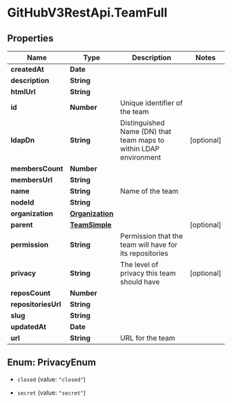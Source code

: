 # GitHubV3RestApi.TeamFull

## Properties

Name | Type | Description | Notes
------------ | ------------- | ------------- | -------------
**createdAt** | **Date** |  | 
**description** | **String** |  | 
**htmlUrl** | **String** |  | 
**id** | **Number** | Unique identifier of the team | 
**ldapDn** | **String** | Distinguished Name (DN) that team maps to within LDAP environment | [optional] 
**membersCount** | **Number** |  | 
**membersUrl** | **String** |  | 
**name** | **String** | Name of the team | 
**nodeId** | **String** |  | 
**organization** | [**Organization**](Organization.md) |  | 
**parent** | [**TeamSimple**](TeamSimple.md) |  | [optional] 
**permission** | **String** | Permission that the team will have for its repositories | 
**privacy** | **String** | The level of privacy this team should have | [optional] 
**reposCount** | **Number** |  | 
**repositoriesUrl** | **String** |  | 
**slug** | **String** |  | 
**updatedAt** | **Date** |  | 
**url** | **String** | URL for the team | 



## Enum: PrivacyEnum


* `closed` (value: `"closed"`)

* `secret` (value: `"secret"`)




